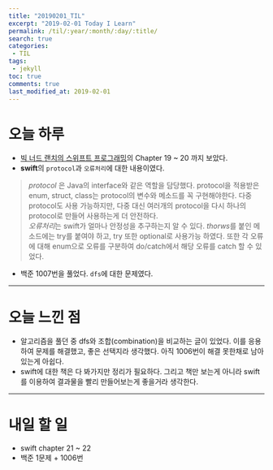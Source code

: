 ```yaml
---
title: "20190201_TIL"
excerpt: "2019-02-01 Today I Learn"
permalink: /til/:year/:month/:day/:title/
search: true
categories:
 - TIL
tags:
 - jekyll
toc: true
comments: true
last_modified_at: 2019-02-01
---
```


# 오늘 하루
- [빅 너드 랜치의 스위프트 프로그래밍](https://www.bignerdranch.com/books/swift-programming/)의 Chapter 19 ~ 20 까지 보았다.
- **swift**의 `protocol`과 `오류처리`에 대한 내용이였다.  
> *protocol* 은 Java의 interface와 같은 역할을 담당했다. protocol을 적용받은 enum, struct, class는 protocol의 변수와 메소드를 꼭 구현해야한다. 다중 protocol도 사용 가능하지만, 다중 대신 여러개의 protocol을 다시 하나의 protocol로 만들어 사용하는게 더 안전하다.  
> *오류처리*는 swift가 얼마나 안정성을 추구하는지 알 수 있다. *thorws*를 붙인 메소드에는 try를 붙여야 하고, try 또한 optional로 사용가능 하였다. 또한 각 오류에 대해 enum으로 오류를 구분하여 do/catch에서 해당 오류를 catch 할 수 있었다.
- 백준 1007번을 풀었다. `dfs`에 대한 문제였다.

---
# 오늘 느낀 점
- 알고리즘을 풀던 중 dfs와 조합(combination)을 비교하는 글이 있었다. 이를 응용하여 문제를 해결했고, 좋은 선택지라 생각했다. 아직 1006번이 해결 못한채로 남아있는게 아쉽다.
- swift에 대한 책은 다 봐가지만 정리가 필요하다. 그리고 책만 보는게 아니라 swift를 이용하여 결과물을 빨리 만들어보는게 좋을거라 생각한다.

---
# 내일 할 일
- swift chapter 21 ~ 22
- 백준 1문제 + 1006번
